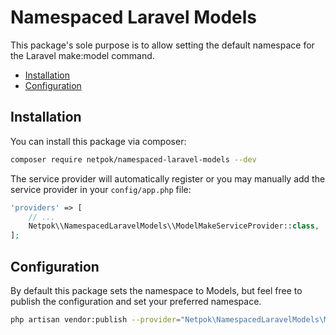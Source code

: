 # Namespaced Laravel Models

This package's sole purpose is to allow setting the default namespace
for the Laravel make:model command.

* [Installation](#installation)
* [Configuration](#configuration)

## Installation
You can install this package via composer:

``` bash
composer require netpok/namespaced-laravel-models --dev
```

The service provider will automatically register or you may manually add the
service provider in your ```config/app.php``` file:

``` php
'providers' => [
    // ...
    Netpok\\NamespacedLaravelModels\\ModelMakeServiceProvider::class,
];
```

## Configuration
By default this package sets the namespace to Models, but feel free to
publish the configuration and set your preferred namespace.

``` bash
php artisan vendor:publish --provider="Netpok\NamespacedLaravelModels\ModelMakeServiceProvider"
```
